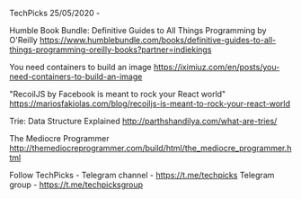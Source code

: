 TechPicks 25/05/2020 -

Humble Book Bundle: Definitive Guides to All Things Programming by O'Reilly
https://www.humblebundle.com/books/definitive-guides-to-all-things-programming-oreilly-books?partner=indiekings

You need containers to build an image
https://iximiuz.com/en/posts/you-need-containers-to-build-an-image

"RecoilJS by Facebook is meant to rock your React world"
https://mariosfakiolas.com/blog/recoiljs-is-meant-to-rock-your-react-world

Trie: Data Structure Explained
http://parthshandilya.com/what-are-tries/

The Mediocre Programmer
http://themediocreprogrammer.com/build/html/the_mediocre_programmer.html

Follow TechPicks -
Telegram channel - https://t.me/techpicks
Telegram group - https://t.me/techpicksgroup